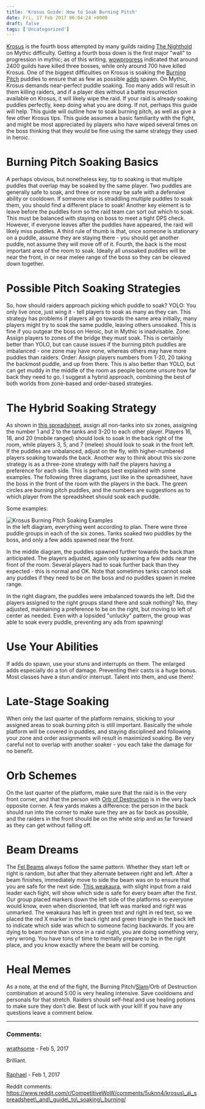 ```yaml
---
title: 'Krosus Guide: How to Soak Burning Pitch'
date: Fri, 17 Feb 2017 06:04:24 +0000
draft: false
tags: ['Uncategorized']
---
```


[Krosus](http://www.wowhead.com/npc=101002/krosus) is the fourth boss attempted by many guilds raiding [The Nighthold](http://www.wowhead.com/the-nighthold) on Mythic difficulty. Getting a fourth boss down is the first major "wall" to progression in mythic; as of this writing, [wowprogress](https://www.wowprogress.com/) indicated that around 2400 guilds have killed three bosses, while only around 700 have killed Krosus. One of the biggest difficulties on Krosus is soaking the [Burning Pitch](http://www.wowhead.com/spell=205420/burning-pitch) puddles to ensure that as few as possible [adds](http://www.wowhead.com/npc=104262/burning-ember) spawn. On Mythic, Krosus demands near-perfect puddle soaking. Too many adds will result in them killing raiders, and if a player dies without a battle resurrection available on Krosus, it will likely wipe the raid. If your raid is already soaking puddles perfectly, keep doing what you are doing. If not, perhaps this guide will help. This guide will outline how to soak burning pitch, as well as give a few other Krosus tips. This guide assumes a basic familiarity with the fight, and might be most appreciated by players who have wiped several times on the boss thinking that they would be fine using the same strategy they used in heroic.

Burning Pitch Soaking Basics
============================

A perhaps obvious, but nonetheless key, tip to soaking is that multiple puddles that overlap may be soaked by the same player. Two puddles are generally safe to soak, and three or more may be safe with a defensive ability or cooldown. If someone else is straddling multiple puddles to soak them, you should find a different place to soak! Another key element is to leave before the puddles form so the raid team can sort out which to soak. This must be balanced with staying on boss to meet a tight DPS check. However, if everyone leaves after the puddles have appeared, the raid will likely miss puddles. A third rule of thumb is that, once someone is stationary on a puddle, assume they are staying there - you should get another puddle, not assume they will move off of it. Fourth, the back is the most important area of the room to soak. Ideally all unsoaked puddles will be near the front, in or near melee range of the boss so they can be cleaved down together.

Possible Pitch Soaking Strategies
=================================

So, how should raiders approach picking which puddle to soak? YOLO: You only live once, just wing it - tell players to soak as many as they can. This strategy has problems if players all go towards the same area initially; many players might try to soak the same puddle, leaving others unsoaked. This is fine if you outgear the boss on Heroic, but in Mythic is inadvisable. Zone: Assign players to zones of the bridge they must soak. This is certainly better than YOLO, but can cause issues if the burning pitch puddles are imbalanced - one zone may have none, whereas others may have more puddles than raiders. Order: Assign players numbers from 1-20, 20 taking the backmost puddle, and up from there. This is also better than YOLO, but can get muddy in the middle of the room as people become unsure how far back they need to go. I suggest a hybrid approach, combining the best of both worlds from zone-based and order-based strategies.

The Hybrid Soaking Strategy
===========================

As shown in [this spreadsheet](https://docs.google.com/spreadsheets/d/1GrVF2g6kwQNpENaM3F65j0OCPYkbzNFxQkUz0UQWLWs/), assign all non-tanks into six zones, assigning the number 1 and 2 to the tanks and 3-20 to each other player. Players 16, 18, and 20 (mobile ranged) should look to soak in the back right of the room, while players 3, 5, and 7 (melee) should look to soak in the front left. If the puddles are unbalanced, adjust on the fly, with higher-numbered players soaking towards the back. Another way to think about this six-zone strategy is as a three-zone strategy with half the players having a preference for each side. This is perhaps best explained with some examples. The following three diagrams, just like in the spreadsheet, have the boss in the front of the room with the players in the back. The green circles are burning pitch puddles, and the numbers are suggestions as to which player from the spreadsheet should soak each puddle. 

Some examples:

![Krosus Burning Pitch Soaking Examples](/images/krosus_examples.png)  
In the left diagram, everything went according to plan. There were three puddle groups in each of the six zones. Tanks soaked two puddles by the boss, and only a few adds spawned near the front.  

In the middle diagram, the puddles spawned further towards the back than anticipated. The players adjusted, again only spawning a few adds near the front of the room. Several players had to soak further back than they expected - this is normal and OK. Note that sometimes tanks cannot soak any puddles if they need to be on the boss and no puddles spawn in melee range.  

In the right diagram, the puddles were imbalanced towards the left. Did the players assigned to the right groups stand there and soak nothing? No, they adjusted, maintaining a preference to be on the right, but moving to left of center as needed. Even with a lopsided "unlucky" pattern, the group was able to soak every puddle, preventing any ads from spawning!

Use Your Abilities
==================

If adds do spawn, use your stuns and interrupts on them. The enlarged adds especially do a ton of damage. Preventing their casts is a huge bonus. Most classes have a stun and/or interrupt. Talent into them, and use them!

Late-Stage Soaking
==================

When only the last quarter of the platform remains, sticking to your assigned areas to soak burning pitch is still important. Basically the whole platform will be covered in puddles, and staying disciplined and following your zone and order assignments will result in maximized soaking. Be very careful not to overlap with another soaker - you each take the damage for no benefit.

Orb Schemes
===========

On the last quarter of the platform, make sure that the raid is in the very front corner, and that the person with [Orb of Destruction](http://www.wowhead.com/spell=205348/orb-of-destruction) is in the very back opposite corner. A few yards makes a difference: the person in the back should run into the corner to make sure they are as far back as possible, and the raiders in the front should be on the white strip and as far forward as they can get without falling off.

Beam Dreams
===========

The [Fel Beams](http://www.wowhead.com/spell=205391) always follow the same pattern. Whether they start left or right is random, but after that they alternate between right and left. After a beam finishes, immediately move to side the beam was on to ensure that you are safe for the next side. [This weakaura](https://wago.io/EJ34WlqvM), with slight input from a raid leader each fight, will show which side is safe for every beam after the first. Our group placed markers down the left side of the platforms so everyone would know, even when disoriented, that left was marked and right was unmarked. The weakaura has left in green text and right in red text, so we placed the red X marker in the back right and green triangle in the back left to indicate which side was which to someone facing backwards. If you are dying to beam more than once in a raid night, you are doing something very, very wrong. You have tons of time to mentally prepare to be in the right place, and you know exactly where the beam will be coming.

Heal Memes
==========

As a note, at the end of the fight, the Burning Pitch/[Slam](http://www.wowhead.com/spell=205875)/Orb of Destruction combination at around 5:00 is very healing intensive. Save cooldowns and personals for that stretch. Raiders should self-heal and use healing potions to make sure they don't die. Best of luck with your kill! If you have any questions leave a comment below.

---
### Comments:
#### 
[wrathsome](https://coffeecakesandcrits.wordpress.com/ "wrathofkublakhan@yahoo.com") - <time datetime="2017-02-17 11:47:01">Feb 5, 2017</time>

Brilliant.
<br>
#### 
[Raphael]( "raphanwow@gmail.com") - <time datetime="2017-02-20 22:21:55">Feb 1, 2017</time>

Reddit comments: https://www.reddit.com/r/CompetitiveWoW/comments/5uknn4/krosus\_a\_spreadsheet\_and\_guide\_to\_soaking\_burning/
<br>

